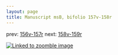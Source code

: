 ```yaml
---
layout: page
title: Manuscript msB, bifolio 157v-158r
---
```


prev: [156v-157r](../156v-157r/) next: [158v-159r](../158v-159r/)



[![Linked to zoomble image](http://www.homermultitext.org/iipsrv?IIIF=/project/homer/pyramidal/deepzoom/hmt/vbbifolio/v1/vb_157v_158r.tif/full/2000,/0/default.jpg)](http://www.homermultitext.org/ict2/?urn=urn:cite2:hmt:vbbifolio.v1:vb_157v_158r)

